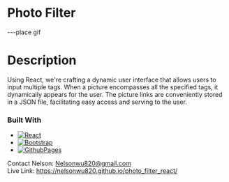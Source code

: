 # Photo Filter
---place gif

# Description
Using React, we're crafting a dynamic user interface that allows users to input multiple tags. When a picture encompasses all the specified tags, it dynamically appears for the user. The picture links are conveniently stored in a JSON file, facilitating easy access and serving to the user.

### Built With

* [![React][React.js]][React-url]
* [![Bootstrap][Bootstrap.com]][Bootstrap-url]
* [![GithubPages][GithubPages.com]][GithubPages-url]


Contact
Nelson: Nelsonwu820@gmail.com <br />
Live Link: https://nelsonwu820.github.io/photo_filter_react/

<!-- MARKDOWN LINKS & IMAGES -->
[React.js]: https://img.shields.io/badge/React-20232A?style=for-the-badge&logo=react&logoColor=61DAFB
[React-url]: https://reactjs.org/
[Bootstrap.com]: https://img.shields.io/badge/Bootstrap-563D7C?style=for-the-badge&logo=bootstrap&logoColor=white
[Bootstrap-url]: https://getbootstrap.com
[GithubPages.com]: https://img.shields.io/badge/Github%20Pages-121013?logo=github&logoColor=white
[GithubPages-url]: https://pages.github.com/

